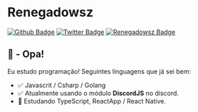 # Renegadowsz

[![Github Badge](https://img.shields.io/badge/-Github-000?style=flat-square&logo=Github&logoColor=white&link=https://github.com/0xwatchdog)](https://github.com/renegadowszz)
[![Twitter Badge](https://img.shields.io/badge/-Twitter-1ca0f1?style=flat-square&labelColor=1ca0f1&logo=twitter&logoColor=white&link=https://twitter.com/renegadowsz7)](https://twitter.com/renegadowsz7)
[![Renegadowsz Badge](https://img.shields.io/twitter/url?color=grey&label=Renegadowsz&logo=renegado.tk&logoColor=green&style=flat-square&url=https%3A%2F%2Fnull09.tk)](renegadodev.tk)

## 👋 - Opa!

Eu estudo programação! Seguintes linguagens que já sei bem:

- :white_check_mark: Javascrit / Csharp / Golang 
- :white_check_mark: Atualmente usando o módulo **DiscordJS** no discord.
- :green_book: Estudando TypeScript, ReactApp / React Native.


